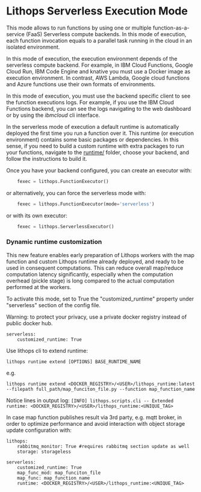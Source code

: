 # Lithops Serverless Execution Mode

This mode allows to run functions by using one or multiple function-as-a-service (FaaS) Serverless compute backends. In this mode of execution, each function invocation equals to a parallel task running in the cloud in an isolated environment.

In this mode of execution, the execution environment depends of the serverless compute backend. For example, in IBM Cloud Functions, Google Cloud Run, IBM Code Engine and knative you must use a Docker image as execution environment. In contrast, AWS Lambda, Google cloud functions and Azure functions use their own formats of environments. 

In this mode of execution, you must use the backend specific client to see the function executions logs. For example, if you use the IBM Cloud Functions backend, you can see the logs navigating to the web dashboard or by using the *ibmcloud* cli interface.

In the serverless mode of execution a default runtime is automatically deployed the first time you run a function over it. This runtime (or execution environment) contains some basic packages or dependencies. In this sense, if you need to build a custom runtime with extra packages to run your functions, navigate to the [runtime/](../runtime) folder, choose your backend, and follow the instructions to build it.

Once you have your backend configured, you can create an executor with:

```python
    fexec = lithops.FunctionExecutor()
```

or alternatively, you can force the serverless mode with:

```python
    fexec = lithops.FunctionExecutor(mode='serverless')
```

or with its own executor:

```python
    fexec = lithops.ServerlessExecutor()
```

### Dynamic runtime customization
This new feature enables early preparation of Lithops workers with the map function and custom Lithops runtime already deployed, and ready to be used in consequent computations. This can reduce overall map/reduce computation latency significantly, especially when the computation overhead (pickle stage) is long compared to the actual computation performed at the workers.

To activate this mode, set to True the "customized_runtime" property under "serverless" section of the config file.

Warning: to protect your privacy, use a private docker registry instead of public docker hub.

```
serverless:
    customized_runtime: True
```

Use lithops cli to extend runtime:
```
lithops runtime extend [OPTIONS] BASE_RUNTIME_NAME
```
e.g.
```
lithops runtime extend <DOCKER_REGISTRY>/<USER>/lithops_runtime:latest --filepath full_path/map_funciton_file.py --function map_function_name
```

Notice lines in output log: 
```[INFO] lithops.scripts.cli -- Extended runtime: <DOCKER_REGISTRY>/<USER>/lithops_runtime:<UNIQUE_TAG>```

In case map function publishes result via 3rd party, e.g. mqtt broker, in order to optimize performance and avoid interaction with object storage update configuration with:
```
lithops:
    rabbitmq_monitor: True #requires rabbitmq section update as well
    storage: storageless

serverless:
    customized_runtime: True
    map_func_mod: map_funciton_file
    map_func: map_function_name
    runtime: <DOCKER_REGISTRY>/<USER>/lithops_runtime:<UNIQUE_TAG>
```
